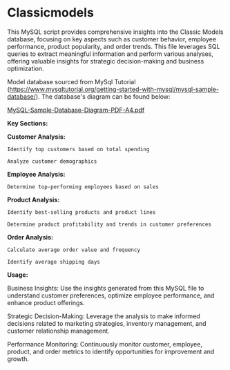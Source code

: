 # Classicmodels

This MySQL script provides comprehensive insights into the Classic Models database, focusing on key aspects such as customer behavior, employee performance, product popularity, and order trends. This file leverages SQL queries to extract meaningful information and perform various analyses, offering valuable insights for strategic decision-making and business optimization.

Model database sourced from MySql Tutorial (https://www.mysqltutorial.org/getting-started-with-mysql/mysql-sample-database/). The database's diagram can be found below:

[MySQL-Sample-Database-Diagram-PDF-A4.pdf](https://github.com/hanhatnguyendo/Classicmodels/files/14231687/MySQL-Sample-Database-Diagram-PDF-A4.pdf)


**Key Sections:**

**Customer Analysis:**
  
    Identify top customers based on total spending
  
    Analyze customer demographics

**Employee Analysis:**

    Determine top-performing employees based on sales 
  
**Product Analysis:**

    Identify best-selling products and product lines
  
    Determine product profitability and trends in customer preferences
  
**Order Analysis:**

    Calculate average order value and frequency
  
    Identify average shipping days
  

**Usage:**

  Business Insights: Use the insights generated from this MySQL file to understand customer preferences, optimize employee performance, and enhance product offerings.

  Strategic Decision-Making: Leverage the analysis to make informed decisions related to marketing strategies, inventory management, and customer relationship management.

  Performance Monitoring: Continuously monitor customer, employee, product, and order metrics to identify opportunities for improvement and growth.
